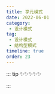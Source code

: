 ```yaml
---
title: 享元模式
date: 2022-06-01
category:
 - 设计模式
tag: 
 - 设计模式
 - 结构型模式
timeline: true
order: 23
---
```


::: tip ✨✨✨✨✨

:::

<!-- more -->

